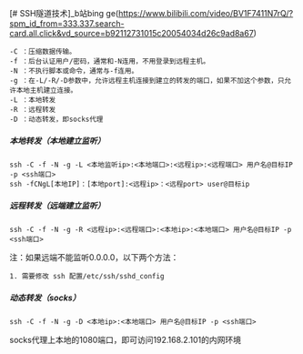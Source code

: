 [# SSH隧道技术]_b站bing ge(https://www.bilibili.com/video/BV1F7411N7rQ/?spm_id_from=333.337.search-card.all.click&vd_source=b92112731015c20054034d26c9ad8a67)

``` shell
-C ：压缩数据传输。
-f ：后台认证用户/密码，通常和-N连用，不用登录到远程主机。
-N ：不执行脚本或命令，通常与-f连用。
-g ：在-L/-R/-D参数中，允许远程主机连接到建立的转发的端口，如果不加这个参数，只允许本地主机建立连接。
-L ：本地转发
-R ：远程转发
-D ：动态转发，即socks代理
```
##### 本地转发（本地建立监听）

``` shell
ssh -C -f -N -g -L <本地监听ip>:<本地端口>:<远程ip>:<远程端口> 用户名@目标IP -p <ssh端口>
ssh -fCNgL[本地IP]：[本地port]:<远程ip>：<远程port> user@目标ip
```

##### 远程转发（远端建立监听）  

```shell
ssh -C -f -N -g -R <远程ip>:<远程端口>:<本地ip>:<本地端口> 用户名@目标IP -p <ssh端口>
```

注：如果远端不能监听0.0.0.0，以下两个方法：

```shell
1. 需要修改 ssh 配置/etc/ssh/sshd_config
```

##### 动态转发（socks）

```shell
ssh -C -f -N -g -D <本地ip>:<本地端口> 用户名@目标IP -p <ssh端口>
```

socks代理上本地的1080端口，即可访问192.168.2.101的内网环境